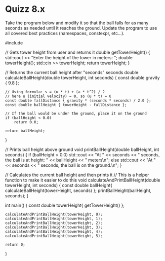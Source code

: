 # Quizz 8.x

Take the program below and modify it so that the ball falls for as many seconds as needed until it reaches the ground. Update the program to use all covered best practices (namespaces, constexpr, etc…).

#include <iostream>

// Gets tower height from user and returns it
double getTowerHeight()
{
	std::cout << "Enter the height of the tower in meters: ";
	double towerHeight{};
	std::cin >> towerHeight;
	return towerHeight;
}

// Returns the current ball height after "seconds" seconds
double calculateBallHeight(double towerHeight, int seconds)
{
	const double gravity { 9.8 };

	// Using formula: s = (u * t) + (a * t^2) / 2
	// here u (initial velocity) = 0, so (u * t) = 0
	const double fallDistance { gravity * (seconds * seconds) / 2.0 };
	const double ballHeight { towerHeight - fallDistance };

	// If the ball would be under the ground, place it on the ground
	if (ballHeight < 0.0)
		return 0.0;

	return ballHeight;
}

// Prints ball height above ground
void printBallHeight(double ballHeight, int seconds)
{
	if (ballHeight > 0.0)
		std::cout << "At " << seconds << " seconds, the ball is at height: " << ballHeight << " meters\n";
	else
		std::cout << "At " << seconds << " seconds, the ball is on the ground.\n";
}

// Calculates the current ball height and then prints it
// This is a helper function to make it easier to do this
void calculateAndPrintBallHeight(double towerHeight, int seconds)
{
	const double ballHeight{ calculateBallHeight(towerHeight, seconds) };
	printBallHeight(ballHeight, seconds);
}

int main()
{
	const double towerHeight{ getTowerHeight() };

	calculateAndPrintBallHeight(towerHeight, 0);
	calculateAndPrintBallHeight(towerHeight, 1);
	calculateAndPrintBallHeight(towerHeight, 2);
	calculateAndPrintBallHeight(towerHeight, 3);
	calculateAndPrintBallHeight(towerHeight, 4);
	calculateAndPrintBallHeight(towerHeight, 5);

	return 0;
}